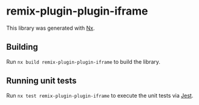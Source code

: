 # remix-plugin-plugin-iframe

This library was generated with [Nx](https://nx.dev).

## Building

Run `nx build remix-plugin-plugin-iframe` to build the library.

## Running unit tests

Run `nx test remix-plugin-plugin-iframe` to execute the unit tests via [Jest](https://jestjs.io).
